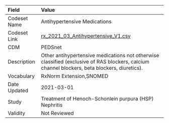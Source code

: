|Field        |Value                                                                                                                                        |
|:------------|:--------------------------------------------------------------------------------------------------------------------------------------------|
|Codeset Name |Antihypertensive Medications                                                                                                                 |
|Codeset Link |[rx_2021_03_Antihypertensive_V1.csv](https://github.com/PEDSnet/Variable-Dictionary/blob/main/drugs/rx_2021_03_Antihypertensive_V1.csv.csv)  |
|CDM          |PEDSnet                                                                                                                                      |
|Description  |Other antihypertensive medications not otherwise classified (exclusive of RAS blockers, calcium channel blockers, beta blockers, diuretics). |
|Vocabulary   |RxNorm Extension,SNOMED                                                                                                                      |
|Date Updated |2021-03-01                                                                                                                                   |
|Study        |Treatment of Henoch-Schonlein purpura (HSP) Nephritis                                                                                        |
|Validity     |Not Reviewed                                                                                                                                 |
